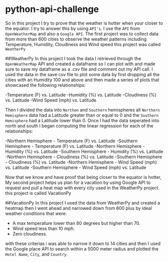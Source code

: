 # python-api-challenge

 So in this project I try to prove that the weather is hotter when your closer to the equator. I try to answer this by using `API's`.
 I use the `API` from `OpenWeatherMap` and also a `Google API`. The first project was to collect data from more than 600 cities 
 to observe the weather patterns including Temperature, Humidity, Cloudiness and Wind speed this project was called `WeatherPy`
 
 ##WeatherPy
 In this project I took the data I retrieved through the `OpenWeatherMap` API and created a dataframe so I can plot with and made 
 sure to save my dataframe as a .csv file and comment out my API call. I used the data in the save csv file to plot some data by first
 dropping all the cities with an Humidity 100 and above and then  made a series of plots that showcased the following relationships:
 
-Temperature (F) vs. Latitude
-Humidity (%) vs. Latitude
-Cloudiness (%) vs. Latitude
-Wind Speed (mph) vs. Latitude
 
 
 
 Then I divided the data into `Northen` and `Southern` hemispheres all `Northern Hemisphere` data had a Latitude  greater than or 
 equal to 0 and the `Southern Hemisphere` had a Latitude lower than 0. Once I had the data seperated into north and south I began 
 computing the linear regression for each of the relationships:
 
-Northern Hemisphere - Temperature (F) vs. Latitude
-Southern Hemisphere - Temperature (F) vs. Latitude
-Northern Hemisphere - Humidity (%) vs. Latitude
-Southern Hemisphere - Humidity (%) vs. Latitude
-Northern Hemisphere - Cloudiness (%) vs. Latitude
-Southern Hemisphere - Cloudiness (%) vs. Latitude
-Northern Hemisphere - Wind Speed (mph) vs. Latitude
-Southern Hemisphere - Wind Speed (mph) vs. Latitude

Now that we know and have proof that being closer to the equator is hotter, My second project helps us plan for a vacation by using 
Google API to request and pull a heat map with every city used in the WeatherPy project. this project is called VacationPy 

##VacationPy
In this project I used the data from WeatherPy and created a heatmap then I went ahead and narrowed down from 600 plus by ideal 
weather conditions that were:

- A max temperature lower than 80 degrees but higher than 70.
- Wind speed less than 10 mph.
- Zero cloudiness.

with these criterias i was able to narrow it down to 14 cities and then I used the Google place API to search within a 5000 meter 
radius and plotted the `Hotel Name`, `City`, and `Country`.
